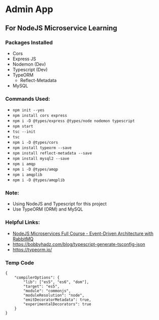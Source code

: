 # Admin App 

## For NodeJS Microservice Learning

### Packages Installed 
- Cors
- Express JS
- Nodemon (Dev)
- Typescript (Dev)
- TypeORM
    - Reflect-Metadata
- MySQL

### Commands Used:
- `npm init --yes`
- `npm install cors express`
- `npm i -D @types/express @types/node nodemon typescript`
- `npm start`
- `tsc --init`
- `tsc`
- `npm i -D @types/cors`
- `npm install typeorm --save`
- `npm install reflect-metadata --save`
- `npm install mysql2 --save`
- `npm i amqp`
- `npm i -D @types/amqp`
- `npm i amqplib`
- `npm i -D @types/amqplib`

### Note: 
- Using NodeJS and Typescript for this project
- Use TypeORM (ORM) and MySQL


### Helpful Links:
- [NodeJS Microservices Full Course - Event-Driven Architecture with RabbitMQ](https://www.youtube.com/watch?v=Zc2mQSQXoS4)
- https://bobbyhadz.com/blog/typescript-generate-tsconfig-json
- https://typeorm.io/

### Temp Code
```
{
    "compilerOptions": {
        "lib": ["es5", "es6", "dom"],
        "target": "es5",
        "module": "commonjs",
        "moduleResolution": "node",
        "emitDecoratorMetadata": true,
        "experimentalDecorators": true
    }
}
```